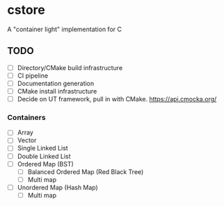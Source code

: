 # cstore
A "container light" implementation for C


## TODO

- [ ] Directory/CMake build infrastructure
- [ ] CI pipeline
- [ ] Documentation generation
- [ ] CMake install infrastructure
- [ ] Decide on UT framework, pull in with CMake. https://api.cmocka.org/

### Containers

- [ ] Array 
- [ ] Vector
- [ ] Single Linked List
- [ ] Double Linked List
- [ ] Ordered Map (BST)
  - [ ] Balanced Ordered Map (Red Black Tree)
  - [ ] Multi map
- [ ] Unordered Map (Hash Map)
  - [ ] Multi map
